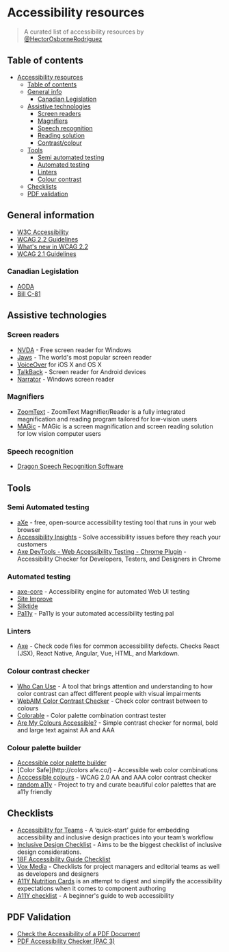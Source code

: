 # Accessibility resources

> A curated list of accessibility resources by [@HectorOsborneRodriguez](https://www.linkedin.com/in/hectorosbornerodriguez/)

## Table of contents

- [Accessibility resources](#accessibility-resources)
  - [Table of contents](#table-of-contents)
  - [General info](#general-info)
    - [Canadian Legislation](#canadian-legislation)
  - [Assistive technologies](#assistive-technologies)
    - [Screen readers](#screen-readers)
    - [Magnifiers](#magnifiers)
    - [Speech recognition](#speech-recognition)
    - [Reading solution](#reading-solution)
    - [Contrast/colour](#contrastcolour)
  - [Tools](#tools)
    - [Semi automated testing](#semi-automated-testing)
    - [Automated testing](#automated-testing)
    - [Linters](#linters)
    - [Colour contrast](#colour-contrast)
  - [Checklists](#checklists)
  - [PDF validation](#pdf-validation)
  
 
## General information

- [W3C Accessibility](https://www.w3.org/standards/webdesign/accessibility)
- [WCAG 2.2 Guidelines](https://www.w3.org/TR/WCAG22/)
- [What's new in WCAG 2.2](https://www.w3.org/WAI/standards-guidelines/wcag/new-in-22/)
- [WCAG 2.1 Guidelines](https://www.w3.org/TR/WCAG21/)

### Canadian Legislation

- [AODA](https://www.aoda.ca/the-act/)
- [Bill C-81](https://www.parl.ca/DocumentViewer/en/42-1/bill/C-81/royal-assent)


## Assistive technologies

### Screen readers

- [NVDA](https://www.nvaccess.org/) - Free screen reader for Windows
- [Jaws](http://www.freedomscientific.com/Products/Blindness/JAWS) - The world's most popular screen reader
- [VoiceOver](https://www.apple.com/accessibility/mac/vision/) for iOS X and OS X
- [TalkBack](https://play.google.com/store/apps/details?id=com.google.android.marvin.talkback&hl=en_GB) - Screen reader for Android devices
- [Narrator](https://support.microsoft.com/en-us/help/17173/windows-10-hear-text-read-aloud) - Windows screen reader

### Magnifiers

- [ZoomText](https://www.zoomtext.com/products/zoomtext-magnifierreader/) - ZoomText Magnifier/Reader is a fully integrated magnification and reading program tailored for low-vision users
- [MAGic](http://www.freedomscientific.com/Products/LowVIsion/MAGic) - MAGic is a screen magnification and screen reading solution for low vision computer users

### Speech recognition

- [Dragon Speech Recognition Software](https://www.nuance.com/dragon.html)

## Tools

### Semi Automated testing
- [aXe](https://www.deque.com/products/axe/) - free, open-source accessibility testing tool that runs in your web browser
- [Accessibility Insights](https://accessibilityinsights.io/) - Solve accessibility issues before they reach your customers
- [Axe DevTools - Web Accessibility Testing - Chrome Plugin](https://chromewebstore.google.com/detail/axe-devtools-web-accessib/lhdoppojpmngadmnindnejefpokejbdd?hl=en) - Accessibility Checker for Developers, Testers, and Designers in Chrome

### Automated testing

- [axe-core](https://github.com/dequelabs/axe-core) - Accessibility engine for automated Web UI testing
- [Site Improve](https://www.siteimprove.com/)
- [Silktide](https://silktide.com/)
- [Pa11y](https://github.com/pa11y/pa11y) - Pa11y is your automated accessibility testing pal


### Linters
- [Axe](https://marketplace.visualstudio.com/items?itemName=deque-systems.vscode-axe-linter) - Check code files for common accessibility defects. Checks React (JSX), React Native, Angular, Vue, HTML, and Markdown.

### Colour contrast checker
- [Who Can Use](https://whocanuse.com/) - A tool that brings attention and understanding to how color contrast can affect different people with visual impairments
- [WebAIM Color Contrast Checker](https://webaim.org/resources/contrastchecker/) - Check color contrast between to colours
- [Colorable](http://jxnblk.com/colorable/) - Color palette combination contrast tester
- [Are My Colours Accessible?](http://www.aremycoloursaccessible.com) - Simple contrast checker for normal, bold and large text against AA and AAA
  
### Colour palette builder

- [Accessible color palette builder](https://toolness.github.io/accessible-color-matrix/)
- [Color Safe](http://colors afe.co/) - Accessible web color combinations
- [Acccessible colours](http://accessible-colors.com/) - WCAG 2.0 AA and AAA color contrast checker
- [random a11y](https://www.randoma11y.com/) - Project to try and curate beautiful color palettes that are a11y friendly

## Checklists

- [Accessibility for Teams](https://accessibility.digital.gov/) - A ‘quick-start’ guide for embedding accessibility and inclusive design practices into your team’s workflow
- [Inclusive Design Checklist](https://github.com/Heydon/inclusive-design-checklist/) - Aims to be the biggest checklist of inclusive design considerations.
- [18F Accessibility Guide Checklist](https://accessibility.18f.gov/checklist/)
- [Vox Media](http://accessibility.voxmedia.com/) - Checklists for project managers and editorial teams as well as developers and designers
- [A11Y Nutrition Cards](https://davatron5000.github.io/a11y-nutrition-cards/) is an attempt to digest and simplify the accessibility expectations when it comes to component authoring
- [A11Y checklist](http://a11yproject.com/checklist.html) - A beginner's guide to web accessibility

## PDF Validation

- [Check the Accessibility of a PDF Document](http://checkers.eiii.eu/en/pdfcheck/)
- [PDF Accessibility Checker (PAC 3)](https://www.access-for-all.ch/en/pdf-lab/pdf-accessibility-checker-pac.html)

